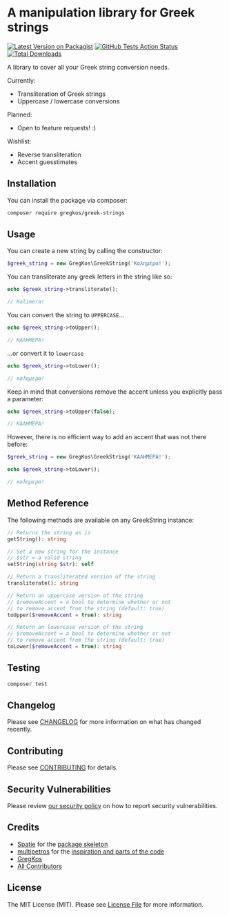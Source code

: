 # A manipulation library for Greek strings

[![Latest Version on Packagist](https://img.shields.io/packagist/v/gregkos/greek-strings.svg?style=flat-square)](https://packagist.org/packages/gregkos/greek-strings)
[![GitHub Tests Action Status](https://img.shields.io/github/workflow/status/gregkos/greek-strings/Tests?label=tests)](https://github.com/gregkos/greek-strings/actions?query=workflow%3ATests+branch%3Amaster)
[![Total Downloads](https://img.shields.io/packagist/dt/gregkos/greek-strings.svg?style=flat-square)](https://packagist.org/packages/gregkos/greek-strings)


A library to cover all your Greek string conversion needs.

Currently:
* Transliteration of Greek strings
* Uppercase / lowercase conversions

Planned:
* Open to feature requests! :)

Wishlist:
* Reverse transliteration
* Accent guesstimates

## Installation

You can install the package via composer:

```bash
composer require gregkos/greek-strings
```

## Usage

You can create a new string by calling the constructor:

```php
$greek_string = new GregKos\GreekString('Καλημέρα!');
```

You can transliterate any greek letters in the string like so:

```php
echo $greek_string->transliterate();

// Kalimera!
```

You can convert the string to `UPPERCASE`...

```php
echo $greek_string->toUpper();

// ΚΑΛΗΜΕΡΑ!
```

...or convert it to `lowercase`

```php
echo $greek_string->toLower();

// καλημερα!
```

Keep in mind that conversions remove the accent unless you explicitly pass a parameter:

```php
echo $greek_string->toUpper(false);

// ΚΑΛΗΜΈΡΑ!
```

However, there is no efficient way to add an accent that was not there before:

```php
$greek_string = new GregKos\GreekString('ΚΑΛΗΜΕΡΑ!');

echo $greek_string->toLower();

// καλημερα!
```

## Method Reference

The following methods are available on any GreekString instance:

```php
// Returns the string as is
getString(): string

// Set a new string for the instance
// $str = a valid string
setString(string $str): self

// Return a transliterated version of the string
transliterate(): string

// Return an uppercase version of the string
// $removeAccent = a bool to determine whether or not
// to remove accent from the string (default: true)
toUpper($removeAccent = true): string

// Return an lowercase version of the string
// $removeAccent = a bool to determine whether or not
// to remove accent from the string (default: true)
toLower($removeAccent = true): string
```

## Testing

```bash
composer test
```

## Changelog

Please see [CHANGELOG](CHANGELOG.md) for more information on what has changed recently.

## Contributing

Please see [CONTRIBUTING](.github/CONTRIBUTING.md) for details.

## Security Vulnerabilities

Please review [our security policy](../../security/policy) on how to report security vulnerabilities.

## Credits

- [Spatie](https://spatie.be) for the [package skeleton](https://github.com/spatie/package-skeleton-php)
- [multipetros](https://github.com/multipetros) for the [inspiration and parts of the code](https://github.com/multipetros/ElStr.class.php)
- [GregKos](https://github.com/gregkos)
- [All Contributors](../../contributors)

## License

The MIT License (MIT). Please see [License File](LICENSE.md) for more information.
